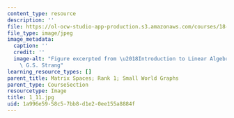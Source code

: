 ```yaml
---
content_type: resource
description: ''
file: https://ol-ocw-studio-app-production.s3.amazonaws.com/courses/18-06sc-linear-algebra-fall-2011/1a996e5958c57bb8d1e20ee155a8884f_1_11.jpg
file_type: image/jpeg
image_metadata:
  caption: ''
  credit: ''
  image-alt: "Figure excerpted from \u2018Introduction to Linear Algebra\u2019 by\
    \ G.S. Strang"
learning_resource_types: []
parent_title: Matrix Spaces; Rank 1; Small World Graphs
parent_type: CourseSection
resourcetype: Image
title: 1_11.jpg
uid: 1a996e59-58c5-7bb8-d1e2-0ee155a8884f
---
```

